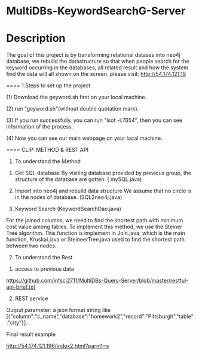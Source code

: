 # MultiDBs-KeywordSearchG-Server


Description
====
The goal of this project is by transforming relational datases into neo4j database, we rebuild the datastructure so that when people search for the keyword occurring in the databases, all related result and how the system find the data will all shown on the screen.
please visit: http://54.174.121.19

====
1.Steps to set up the project


(1) Download the geyword.sh first on your local machine.

(2) run "geyword.sh"(without double quotation mark).

(3) If you run successfully, you can run "lsof -i:7654", then you can see information of the process.

(4) Now you can see our main webpage on your local machine.

====
CLIP: METHOD & REST API
1. To understand the Method

1) Get SQL database
By visiting database provided by previous group, the structure of the database are gotten. ( mySQL.java)

2) Import into neo4j and rebuild data structure
We assume that no circle is in the nodes of database. (SQL2neo4j.java)

3) Keyword Search
(KeywordSearchDao.java)

For the joined columns, we need to find the shortest path with minimum cost value among tables. To implement this method, we use the Steiner Tree algorithm. This function is implement in Join.java, which is the main function, Kruskai.java or SteineerTree.java used to find the shortest path between two nodes.

2. To understand the Rest

1) access to previous data

https://github.com/infsci2711/MultiDBs-Query-Server/blob/master/restful-api-brief.txt

2) REST service

Output parameter: a json format string like [{"column":"c_name","database":"homework2","record":"Pittsburgh","table":"city"}].

Final result example

http://54.174.121.196/index2.html?parm1=s

